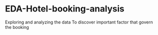 # EDA-Hotel-booking-analysis
Exploring and analyzing the data To discover important factor that govern the booking
